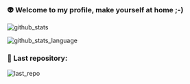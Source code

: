 ### 👽 Welcome to my profile, make yourself at home ;-)

![github_stats](https://github-readme-stats.vercel.app/api?username=1x-a1e&show_icons=true&theme=radical&include_all_commits=true)

![github_stats_language](https://github-readme-stats.vercel.app/api/top-langs/?username=1x-a1e&theme=radical&layout=compact)

### 🔭 Last repository:

![last_repo](https://github-readme-stats.vercel.app/api/pin?username=1x-a1e&repo=easytelegramcore&theme=radical&layout=compact)
